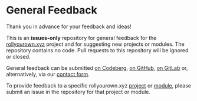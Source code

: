 <!--
SPDX-FileCopyrightText: 2022 Wilfred Nicoll <xyzroller@rollyourown.xyz>
SPDX-License-Identifier: CC-BY-SA-4.0
-->

# General Feedback

Thank you in advance for your feedback and ideas!

This is an **issues-only** repository for general feedback for the [rollyourown.xyz](https://rollyourown.xyz) project and for suggesting new projects or modules. The repository contains no code. Pull requests to this repository will be ignored or closed.

General feedback can be submitted [on Codeberg](https://codeberg.org/rollyourown-xyz/general-feedback/issues), [on GitHub](https://github.com/rollyourown-xyz/general-feedback/issues), [on GitLab](https://gitlab.com/rollyourown-xyz/general-feedback/-/issues) or, alternatively, via our [contact form](https://forms.rollyourown.xyz/contact-us).

To provide feedback to a specific rollyourown.xyz [project](https://rollyourown.xyz/rollyourown/projects/) or [module](https://rollyourown.xyz/rollyourown/project_modules/), please submit an issue in the repository for that project or module.

